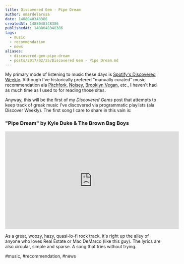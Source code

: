 ```yaml
---
title: Discovered Gem - Pipe Dream
author: omardelarosa
date: 1488048348386
createdAt: 1488048348386
publishedAt: 1488048348386
tags:
  - music
  - recommendation
  - news
aliases:
  - discovered-gem-pipe-dream
  - posts/2017/02/25/Discovered Gem - Pipe Dream.md
---
```


My primary mode of listening to music these days is [Spotify's Discovered Weekly](https://www.spotify.com/us/discoverweekly/). Although I've historically prefered "manually curated" music recommendation ala [Pitchfork](https://www.pitchfork.com), [Noisey](https://noisey.vice.com), [Brooklyn Vegan](http://www.brooklynvegan.com), etc., I haven't had as much time as I used to for reading those sites.

Anyway, this will be the first of my _Discovered Gems_ post that attempts to keep track of greak music I've discovered via programmatic playlists (ala Discover Weekly). The first song I care to share in this vain is:

### "Pipe Dream" by Kyle Duke & The Brown Bag Boys

<iframe width="560" height="315" src="https://www.youtube.com/embed/MFUmt6F44cc" frameborder="0" allowfullscreen></iframe>

As a great, woozy, hazy, quasi-lo-fi rock track, it's right up the alley of anyone who loves Real Estate or Mac DeMarco (like this guy). The lyrics are also circular, simple and sparse. A song that tries without trying.

#music, #recommendation, #news
